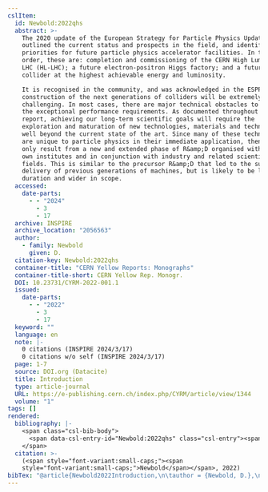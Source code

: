 ```yaml
---
cslItem:
  id: Newbold:2022qhs
  abstract: >-
    The 2020 update of the European Strategy for Particle Physics Update (ESPPU)
    outlined the current status and prospects in the field, and identified
    priorities for future particle physics accelerator facilities. In time
    order, these are: completion and commissioning of the CERN High Luminosity
    LHC (HL-LHC); a future electron-positron Higgs factory; and a future hadron
    collider at the highest achievable energy and luminosity.

    It is recognised in the community, and was acknowledged in the ESPPU, that
    construction of the next generations of colliders will be extremely
    challenging. In most cases, there are major technical obstacles to meeting
    the exceptional performance requirements. As documented throughout this
    report, achieving our long-term scientific goals will require the
    exploration and maturation of new technologies, materials and techniques to
    well beyond the current state of the art. Since many of these technologies
    are unique to particle physics in their immediate application, then this can
    only result from a new and extended phase of R&amp;D organised within our
    own institutes and in conjunction with industry and related scientific
    fields. This is similar to the precursor R&amp;D that led to the successful
    delivery of previous generations of machines, but is likely to be longer in
    duration and wider in scope.
  accessed:
    date-parts:
      - - "2024"
        - 3
        - 17
  archive: INSPIRE
  archive_location: "2056563"
  author:
    - family: Newbold
      given: D.
  citation-key: Newbold:2022qhs
  container-title: "CERN Yellow Reports: Monographs"
  container-title-short: CERN Yellow Rep. Monogr.
  DOI: 10.23731/CYRM-2022-001.1
  issued:
    date-parts:
      - - "2022"
        - 3
        - 17
  keyword: ""
  language: en
  note: |-
    0 citations (INSPIRE 2024/3/17)
    0 citations w/o self (INSPIRE 2024/3/17)
  page: 1-7
  source: DOI.org (Datacite)
  title: Introduction
  type: article-journal
  URL: https://e-publishing.cern.ch/index.php/CYRM/article/view/1344
  volume: "1"
tags: []
rendered:
  bibliography: |-
    <span class="csl-bib-body">
      <span data-csl-entry-id="Newbold:2022qhs" class="csl-entry"><span class='author-bib'>Newbold</span>. <span class='date-bib'>(2022)</span>. <span class='title'><b>Introduction</b></span>. <i>CERN Yellow Reports: Monographs</i>, <i>1</i>, 1–7. INSPIRE. <span class='URL'><a href='https://doi.org/10.23731/CYRM-2022-001.1'>LINK</a></span></span>
    </span>
  citation: >-
    (<span style="font-variant:small-caps;"><span
    style="font-variant:small-caps;">Newbold</span></span>, 2022)
bibTex: "@article{Newbold2022Introduction,\n\tauthor = {Newbold, D.},\n\tjournal = {CERN Yellow Reports: Monographs},\n\tyear = {2022},\n\tmonth = {mar 17},\n\tnote = {0 citations (INSPIRE 2024/3/17)\n0 citations w/o self (INSPIRE 2024/3/17)},\n\tpages = {1--7},\n\ttitle = {Introduction},\n\thowpublished = {https://e-publishing.cern.ch/index.php/CYRM/article/view/1344},\n\tvolume = {1},\n}\n\n"
---
```

